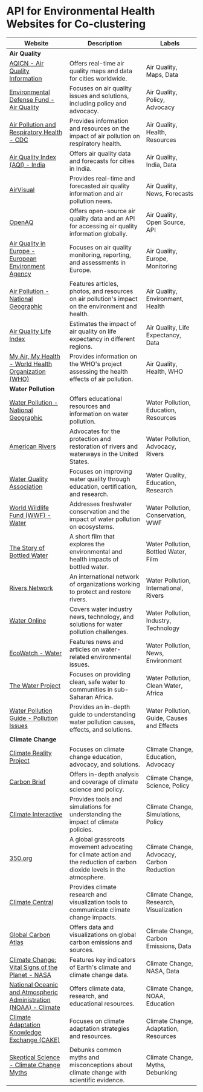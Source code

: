# API for Environmental Health Websites for Co-clustering


| Website                                     | Description                                               | Labels           |
|---------------------------------------------|-----------------------------------------------------------|------------------|
| **Air Quality**                             |                                                           |                  |
| [AQICN - Air Quality Information](https://aqicn.org/) | Offers real-time air quality maps and data for cities worldwide. | Air Quality, Maps, Data |
| [Environmental Defense Fund - Air Quality](https://www.edf.org/airquality) | Focuses on air quality issues and solutions, including policy and advocacy. | Air Quality, Policy, Advocacy |
| [Air Pollution and Respiratory Health - CDC](https://www.cdc.gov/air/pollutants.htm) | Provides information and resources on the impact of air pollution on respiratory health. | Air Quality, Health, Resources |
| [Air Quality Index (AQI) - India](https://aqicn.org/map/india/) | Offers air quality data and forecasts for cities in India. | Air Quality, India, Data |
| [AirVisual](https://www.iqair.com/air-quality-map) | Provides real-time and forecasted air quality information and air pollution news. | Air Quality, News, Forecasts |
| [OpenAQ](https://openaq.org/) | Offers open-source air quality data and an API for accessing air quality information globally. | Air Quality, Open Source, API |
| [Air Quality in Europe - European Environment Agency](https://www.eea.europa.eu/themes/air) | Focuses on air quality monitoring, reporting, and assessments in Europe. | Air Quality, Europe, Monitoring |
| [Air Pollution - National Geographic](https://www.nationalgeographic.com/environment/article/air-pollution) | Features articles, photos, and resources on air pollution's impact on the environment and health. | Air Quality, Environment, Health |
| [Air Quality Life Index](https://www.aqli.world/) | Estimates the impact of air quality on life expectancy in different regions. | Air Quality, Life Expectancy, Data |
| [My Air, My Health - World Health Organization (WHO)](https://www.who.int/health-topics/air-pollution#tab=tab_1) | Provides information on the WHO's project assessing the health effects of air pollution. | Air Quality, Health, WHO |
| **Water Pollution**                         |                                                           |                  |
| [Water Pollution - National Geographic](https://www.nationalgeographic.com/environment/article/water-pollution) | Offers educational resources and information on water pollution. | Water Pollution, Education, Resources |
| [American Rivers](https://www.americanrivers.org/) | Advocates for the protection and restoration of rivers and waterways in the United States. | Water Pollution, Advocacy, Rivers |
| [Water Quality Association](https://www.wqa.org/) | Focuses on improving water quality through education, certification, and research. | Water Quality, Education, Research |
| [World Wildlife Fund (WWF) - Water](https://www.worldwildlife.org/initiatives/freshwater) | Addresses freshwater conservation and the impact of water pollution on ecosystems. | Water Pollution, Conservation, WWF |
| [The Story of Bottled Water](https://storyofstuff.org/movies/story-of-bottled-water/) | A short film that explores the environmental and health impacts of bottled water. | Water Pollution, Bottled Water, Film |
| [Rivers Network](https://www.riversnetwork.org/) | An international network of organizations working to protect and restore rivers. | Water Pollution, International, Rivers |
| [Water Online](https://www.wateronline.com/) | Covers water industry news, technology, and solutions for water pollution challenges. | Water Pollution, Industry, Technology |
| [EcoWatch - Water](https://www.ecowatch.com/water/) | Features news and articles on water-related environmental issues. | Water Pollution, News, Environment |
| [The Water Project](https://thewaterproject.org/) | Focuses on providing clean, safe water to communities in sub-Saharan Africa. | Water Pollution, Clean Water, Africa |
| [Water Pollution Guide - Pollution Issues](https://www.pollutionissues.com/Ve-Z/Water-Pollution.html) | Provides an in-depth guide to understanding water pollution causes, effects, and solutions. | Water Pollution, Guide, Causes and Effects |
| **Climate Change**                          |                                                           |                  |
| [Climate Reality Project](https://www.climaterealityproject.org/) | Focuses on climate change education, advocacy, and solutions. | Climate Change, Education, Advocacy |
| [Carbon Brief](https://www.carbonbrief.org/) | Offers in-depth analysis and coverage of climate science and policy. | Climate Change, Science, Policy |
| [Climate Interactive](https://www.climateinteractive.org/) | Provides tools and simulations for understanding the impact of climate policies. | Climate Change, Simulations, Policy |
| [350.org](https://350.org/) | A global grassroots movement advocating for climate action and the reduction of carbon dioxide levels in the atmosphere. | Climate Change, Advocacy, Carbon Reduction |
| [Climate Central](https://www.climatecentral.org/) | Provides climate research and visualization tools to communicate climate change impacts. | Climate Change, Research, Visualization |
| [Global Carbon Atlas](http://www.globalcarbonatlas.org/) | Offers data and visualizations on global carbon emissions and sources. | Climate Change, Carbon Emissions, Data |
| [Climate Change: Vital Signs of the Planet - NASA](https://climate.nasa.gov/) | Features key indicators of Earth's climate and climate change data. | Climate Change, NASA, Data |
| [National Oceanic and Atmospheric Administration (NOAA) - Climate](https://www.climate.gov/) | Offers climate data, research, and educational resources. | Climate Change, NOAA, Education |
| [Climate Adaptation Knowledge Exchange (CAKE)](https://www.cakex.org/) | Focuses on climate adaptation strategies and resources. | Climate Change, Adaptation, Resources |
| [Skeptical Science - Climate Change Myths](https://skepticalscience.com/argument.php) | Debunks common myths and misconceptions about climate change with scientific evidence. | Climate Change, Myths, Debunking |
